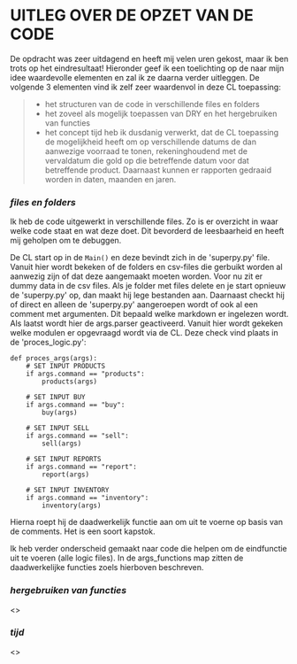 # UITLEG OVER DE OPZET VAN DE CODE

De opdracht was zeer uitdagend en heeft mij velen uren gekost, maar ik ben trots op het eindresultaat! Hieronder geef ik een toelichting op de naar mijn idee waardevolle elementen en zal ik ze daarna verder uitleggen. De volgende 3 elementen vind ik zelf zeer waardenvol in deze CL toepassing:

> - het structuren van de code in verschillende files en folders
> - het zoveel als mogelijk toepassen van DRY en het hergebruiken van functies
> - het concept tijd heb ik dusdanig verwerkt, dat de CL toepassing de mogelijkheid heeft om op verschillende datums de dan aanwezige voorraad te tonen, rekeninghoudend met de vervaldatum die gold op die betreffende datum voor dat betreffende product. Daarnaast kunnen er rapporten gedraaid worden in daten, maanden en jaren.

### _files en folders_

Ik heb de code uitgewerkt in verschillende files. Zo is er overzicht in waar welke code staat en wat deze doet. Dit bevorderd de leesbaarheid en heeft mij geholpen om te debuggen.

De CL start op in de `Main()` en deze bevindt zich in de 'superpy.py' file. Vanuit hier wordt bekeken of de folders en csv-files die gerbuikt worden al aanwezig zijn of dat deze aangemaakt moeten worden. Voor nu zit er dummy data in de csv files. Als je folder met files delete en je start opnieuw de 'superpy.py' op, dan maakt hij lege bestanden aan. Daarnaast checkt hij of direct en alleen de 'superpy.py' aangeroepen wordt of ook al een comment met argumenten. Dit bepaald welke markdown er ingelezen wordt. Als laatst wordt hier de args.parser geactiveerd. Vanuit hier wordt gekeken welke modulen er opgevraagd wordt via de CL. Deze check vind plaats in de 'proces_logic.py':

```code
def proces_args(args):
    # SET INPUT PRODUCTS
    if args.command == "products":
        products(args)

    # SET INPUT BUY
    if args.command == "buy":
        buy(args)

    # SET INPUT SELL
    if args.command == "sell":
        sell(args)

    # SET INPUT REPORTS
    if args.command == "report":
        report(args)

    # SET INPUT INVENTORY
    if args.command == "inventory":
        inventory(args)
```

Hierna roept hij de daadwerkelijk functie aan om uit te voerne op basis van de comments. Het is een soort kapstok.

Ik heb verder onderscheid gemaakt naar code die helpen om de eindfunctie uit te voeren (alle logic files). In de args_functions map zitten de daadwerkelijke functies zoels hierboven beschreven.

### _hergebruiken van functies_

<>

### _tijd_

<>
